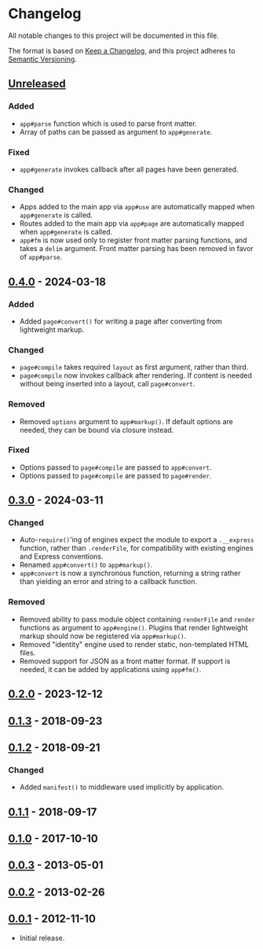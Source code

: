 # Changelog
All notable changes to this project will be documented in this file.

The format is based on [Keep a Changelog](https://keepachangelog.com/en/1.0.0/),
and this project adheres to [Semantic Versioning](https://semver.org/spec/v2.0.0.html).

## [Unreleased]

### Added
- `app#parse` function which is used to parse front matter.
- Array of paths can be passed as argument to `app#generate`.

### Fixed
- `app#generate` invokes callback after all pages have been generated.

### Changed
- Apps added to the main app via `app#use` are automatically mapped when
`app#generate` is called.
- Routes added to the main app via `app#page` are automatically mapped when
`app#generate` is called.
- `app#fm` is now used only to register front matter parsing functions, and
takes a `delim` argument.  Front matter parsing has been removed in favor of
`app#parse`.

## [0.4.0] - 2024-03-18

### Added
- Added `page#convert()` for writing a page after converting from lightweight
markup.

### Changed
- `page#compile` takes required `layout` as first argument, rather than third.
- `page#compile` now invokes callback after rendering.  If content is needed
without being inserted into a layout, call `page#convert`.

### Removed
- Removed `options` argument to `app#markup()`.  If default options are needed,
they can be bound via closure instead.

### Fixed
- Options passed to `page#compile` are passed to `app#convert`.
- Options passed to `page#compile` are passed to `page#render`.

## [0.3.0] - 2024-03-11

### Changed

- Auto-`require()`'ing of engines expect the module to export a `.__express`
function, rather than `.renderFile`, for compatibility with existing engines and
Express conventions.
- Renamed `app#convert()` to `app#markup()`.
- `app#convert` is now a synchronous function, returning a string rather than
yielding an error and string to a callback function.

### Removed

- Removed ability to pass module object containing `renderFile` and `render`
functions as argument to `app#engine()`.  Plugins that render lightweight markup
should now be registered via `app#markup()`.
- Removed "identity" engine used to render static, non-templated HTML files.
- Removed support for JSON as a front matter format.  If support is needed, it
can be added by applications using `app#fm()`.

## [0.2.0] - 2023-12-12

## [0.1.3] - 2018-09-23

## [0.1.2] - 2018-09-21
### Changed
- Added `manifest()` to middleware used implicitly by application.

## [0.1.1] - 2018-09-17

## [0.1.0] - 2017-10-10

## [0.0.3] - 2013-05-01

## [0.0.2] - 2013-02-26

## [0.0.1] - 2012-11-10

- Initial release.

[Unreleased]: https://github.com/jaredhanson/kerouac/compare/v0.4.0...HEAD
[0.4.0]: https://github.com/jaredhanson/kerouac/compare/v0.3.0...v0.4.0
[0.3.0]: https://github.com/jaredhanson/kerouac/compare/v0.2.0...v0.3.0
[0.2.0]: https://github.com/jaredhanson/kerouac/compare/v0.1.3...v0.2.0
[0.1.3]: https://github.com/jaredhanson/kerouac/compare/v0.1.2...v0.1.3
[0.1.2]: https://github.com/jaredhanson/kerouac/compare/v0.1.1...v0.1.2
[0.1.1]: https://github.com/jaredhanson/kerouac/compare/v0.1.0...v0.1.1
[0.1.0]: https://github.com/jaredhanson/kerouac/compare/v0.0.3...v0.1.0
[0.0.3]: https://github.com/jaredhanson/kerouac/compare/v0.0.2...v0.0.3
[0.0.2]: https://github.com/jaredhanson/kerouac/compare/v0.0.1...v0.0.2
[0.0.1]: https://github.com/jaredhanson/kerouac/releases/tag/v0.0.1
